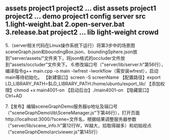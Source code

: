 assets
      project1
      project2
      ...
dist
      assets
             project1
             project2
             ...
demo
      project1
             config
             server
             src
             1.light-weight.bat
             2.open-server.bat
             3.release.bat
      project2
      ...
lib
      light-weight
      crowd
-----------
5.（server相关代码在Linux操作系统下运行）将第3步中的场景图sceneGraph.json和boundingBox.json、boundingSphere.json放到"server/assets/"文件夹下，将json格式的occluder文件放到”assets/occluder”文件夹下。
6.修改端口号（"server/lib/server.h"第56行），编译指令g++ main.cpp -o main -lwfrest -lworkflow（需安装wfrest），启动main等待初始化。
【新建窗口】screen -S screenName
【配置路径】export LD_LIBRARY_PATH=$LD_LIBRARY_PATH:/home/ubuntu/export_lib/
【添加权限】chmod +x main4001-on
【启动后台】./main4001-on
【隐藏窗口】Ctrl+AD

7.【发布】编辑sceneGraphDemo服务器ip地址及端口号（"sceneGraphDemo\lib\SceneManager.js"下第46行），打开页面http://localhost:3000/?scene=文件名，根据结果调整服务器参数（"server/lib/scene_info.h"第12行W，W越大，拾取得越多）和初始视点（"sceneGraphDemo\src\viewer.js"第145行）
